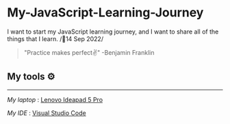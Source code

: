 # My-JavaScript-Learning-Journey

I want to start my JavaScript learning journey, and I want to share all of the things that I learn. /📆14 Sep 2022/

> "Practice makes perfect✌" -Benjamin Franklin

## My tools ⚙

---
*My laptop* : [Lenovo Ideapad 5 Pro](https://www.lenovo.com/us/en/p/laptops/ideapad/ideapad-500/ideapad-5-pro-gen-7-(16-inch-amd)/len101i0049?orgRef=https%253A%252F%252Fwww.google.com%252F)

*My IDE* : [Visual Studio Code](https://code.visualstudio.com/)
 